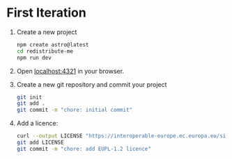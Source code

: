 # First Iteration

1. Create a new project

   ```sh
   npm create astro@latest
   cd redistribute-me
   npm run dev
   ```
    
2. Open [localhost:4321](http://localhost:4321/) in your browser.

3. Create a new git repository and commit your project

   ```sh
   git init
   git add .
   git commit -m "chore: initial commit"
   ```

4. Add a licence:

   ```sh
   curl --output LICENSE "https://interoperable-europe.ec.europa.eu/sites/default/files/custom-page/attachment/2020-03/EUPL-1.2%20EN.txt"
   git add LICENSE
   git commit -m "chore: add EUPL-1.2 licence"
   ```
